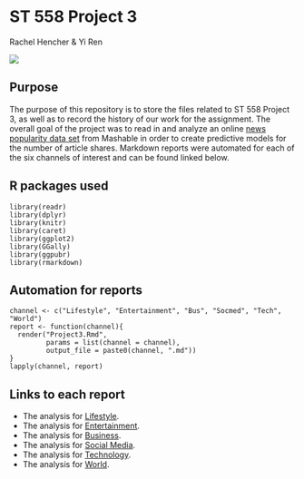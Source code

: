 # ST 558 Project 3  
Rachel Hencher & Yi Ren

![](https://images.squarespace-cdn.com/content/v1/568f9ea70ab377cb54b16efb/067837d1-6426-457d-8872-76b54494fff1/news1-08746fa1.jpg?format=650w)
## Purpose
The purpose of this repository is to store the files related to ST 558 Project 3, as well as to record the history of our work for the assignment. The overall goal of the project was to read in and analyze an online [news popularity data set](https://archive.ics.uci.edu/ml/datasets/Online+News+Popularity) from Mashable in order to create predictive models for the number of article shares. Markdown reports were automated for each of the six channels of interest and can be found linked below.  

## R packages used
```{r}
library(readr)
library(dplyr)
library(knitr)
library(caret)
library(ggplot2)
library(GGally)
library(ggpubr)
library(rmarkdown)
```

## Automation for reports
```{r}
channel <- c("Lifestyle", "Entertainment", "Bus", "Socmed", "Tech", "World")
report <- function(channel){
  render("Project3.Rmd", 
         params = list(channel = channel), 
         output_file = paste0(channel, ".md"))
}
lapply(channel, report)
```
## Links to each report
+ The analysis for [Lifestyle](Lifestyle.md).
+ The analysis for [Entertainment](Entertainment.md).
+ The analysis for [Business](Bus.md).
+ The analysis for [Social Media](Socmed.md).
+ The analysis for [Technology](Tech.md).
+ The analysis for [World](World.md).
